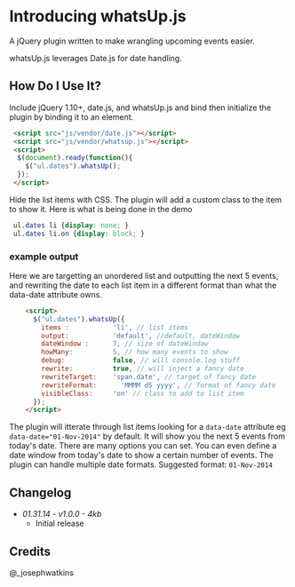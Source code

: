 # Introducing whatsUp.js
A jQuery plugin written to make wrangling upcoming events easier.

whatsUp.js leverages Date.js for date handling.

## How Do I Use It?
Include jQuery 1.10+, date.js, and whatsUp.js and bind then initialize the plugin by binding it to an element.

```html
 <script src="js/vendor/date.js"></script>
 <script src="js/vendor/whatsup.js"></script>
 <script>
  $(document).ready(function(){
    $("ul.dates").whatsUp();
  });
 </script>
```
Hide the list items with CSS. The plugin will add a custom class to the item to show it. Here is what is being done in the demo
```css
 ul.dates li {display: none; }
 ul.dates li.on {display: block; }
```

### example output
Here we are targetting an unordered list and outputting the next 5 events, and rewriting the date to each list item in a different format than what the data-date attribute owns.

```html
	<script>
	  $("ul.dates").whatsUp({
	    items :           'li', // list items
	    output:           'default', //default, dateWindow
	    dateWindow :      7, // size of dateWindow
	    howMany:          5, // how many events to show
	    debug:            false, // will console.log stuff
	    rewrite:          true, // will inject a fancy date
	    rewriteTarget:    'span.date', // target of fancy date
	    rewriteFormat:  	'MMMM dS yyyy', // format of fancy date
	    visibleClass:     'on' // class to add to list item
	  });
	</script>
```

The plugin will itterate through list items looking for a `data-date` attribute eg `data-date="01-Nov-2014"` by default. It will show you the next 5 events from today's date. There are many options you can set. You can even define a date window from today's date to show a certain number of events. The plugin can handle multiple date formats. Suggested format: `01-Nov-2014`

## Changelog
* _01.31.14 - v1.0.0 - 4kb_
	* Initial release

## Credits
@_josephwatkins